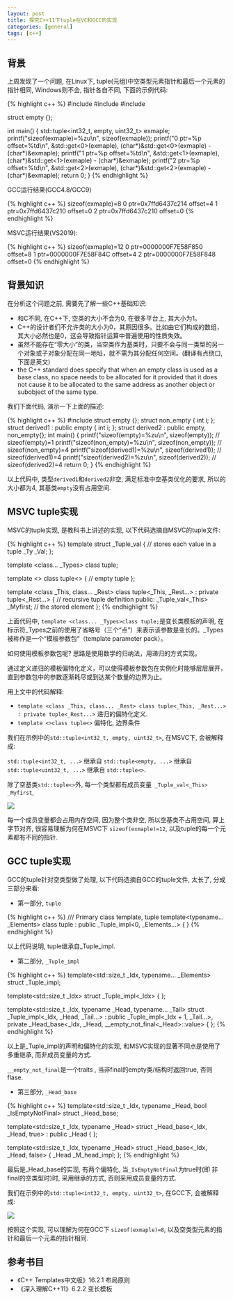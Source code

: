```yaml
---
layout: post
title: 探究C++11下tuple在VC和GCC的实现
categories: [general]
tags: [c++]
---
```


## 背景

上周发现了一个问题, 在Linux下, tuple(元组)中空类型元素指针和最后一个元素的指针相同, Windows则不会, 指针各自不同, 下面的示例代码:

{% highlight c++ %}
#include <cstdint>
#include <cstdio>
#include <tuple>

struct empty {};

int main()
{
    std::tuple<int32_t, empty, uint32_t> exmaple;
    printf("sizeof(exmaple)=%zu\n", sizeof(exmaple));
    printf("0 ptr=%p offset=%td\n", &std::get<0>(exmaple), (char*)&std::get<0>(exmaple) - (char*)&exmaple);
    printf("1 ptr=%p offset=%td\n", &std::get<1>(exmaple), (char*)&std::get<1>(exmaple) - (char*)&exmaple);
    printf("2 ptr=%p offset=%td\n", &std::get<2>(exmaple), (char*)&std::get<2>(exmaple) - (char*)&exmaple);
    return 0;
}
{% endhighlight %}

GCC运行结果(GCC4.8/GCC9)

{% highlight c++ %}
sizeof(exmaple)=8
0 ptr=0x7ffd6437c214 offset=4
1 ptr=0x7ffd6437c210 offset=0
2 ptr=0x7ffd6437c210 offset=0
{% endhighlight %}

MSVC运行结果(VS2019):

{% highlight c++ %}
sizeof(exmaple)=12
0 ptr=0000000F7E58F850 offset=8
1 ptr=0000000F7E58F84C offset=4
2 ptr=0000000F7E58F848 offset=0
{% endhighlight %}

## 背景知识

在分析这个问题之前, 需要先了解一些C++基础知识:

* 和C不同, 在C++下, 空类的大小不会为0, 在很多平台上, 其大小为1。
* C++的设计者们不允许类的大小为0，其原因很多。比如由它们构成的数组，其大小必然也是0，这会导致指针运算中普遍使用的性质失效。
* 虽然不能存在“零大小”的类，当空类作为基类时，只要不会与同一类型的另一个对象或子对象分配在同一地址，就不需为其分配任何空间。(翻译有点绕口, 下面是英文)
* the C++ standard does specify that when an empty class is used as a base class, no space needs to be allocated for it provided that it does not cause it to be allocated to the same address as another object or subobject of the same type. 

我们下面代码, 演示一下上面的描述:

{% highlight c++ %}
#include <cstdio>
struct empty {};
struct non_empty
{
    int i;
};
struct derived1 : public empty 
{
    int i;
};
struct derived2 : public empty, non_empty{};
int main()
{
    printf("sizeof(empty)=%zu\n", sizeof(empty)); // sizeof(empty)=1
    printf("sizeof(non_empty)=%zu\n", sizeof(non_empty)); // sizeof(non_empty)=4
    printf("sizeof(derived1)=%zu\n", sizeof(derived1)); // sizeof(derived1)=4
    printf("sizeof(derived2)=%zu\n", sizeof(derived2)); // sizeof(derived2)=4
    return 0;
}
{% endhighlight %}

以上代码中, 类型`derived1`和`derived2`非空, 满足标准中空基类优化的要求, 所以的大小都为4, 其基类`empty`没有占用空间.

## MSVC tuple实现

MSVC的tuple实现, 是教科书上讲述的实现, 以下代码选摘自MSVC的tuple文件:

{% highlight c++ %}
template <class _Ty>
struct _Tuple_val { // stores each value in a tuple
    _Ty _Val;
};

template <class... _Types>
class tuple;

template <>
class tuple<> { // empty tuple
};

template <class _This, class... _Rest>
class tuple<_This, _Rest...> : private tuple<_Rest...> { // recursive tuple definition
public:
    _Tuple_val<_This> _Myfirst; // the stored element
};
{% endhighlight %}

上面代码中, `template <class... _Types>class tuple;`是变长类模板的声明, 在标示符_Types之前的使用了省略号（三个“点”）来表示该参数是变长的。_Types被称作是一个“模板参数包”（template parameter pack）。

如何使用模板参数包呢? 思路是使用数学的归纳法，用递归的方式实现。

通过定义递归的模板偏特化定义，可以使得模板参数包在实例化时能够层层展开，直到参数包中的参数逐渐耗尽或到达某个数量的边界为止。

用上文中的代码解释:

* `template <class _This, class... _Rest> class tuple<_This, _Rest...> : private tuple<_Rest...>` 递归的偏特化定义.
* `template <>class tuple<>` 偏特化, 边界条件

我们在示例中的`std::tuple<int32_t, empty, uint32_t>`, 在MSVC下, 会被解释成:

`std::tuple<int32_t, ...>` 继承自 `std::tuple<empty, ...>` 继承自 `std::tuple<uint32_t, ...>` 继承自 `std::tuple<>`.

除了空基类`std::tuple<>`外, 每一个类型都有成员变量` _Tuple_val<_This> _Myfirst`, 

![](../resources/images/2020-10-31-cpp_tuple_empty_class_msvc_tuple.svg)

每一个成员变量都会占用内存空间, 因为整个类非空, 所以空基类不占用空间, 算上字节对齐, 很容易理解为何在MSVC下 `sizeof(exmaple)=12`, 以及tuple的每一个元素都有不同的指针.

## GCC tuple实现

GCC的tuple针对空类型做了处理, 以下代码选摘自GCC的tuple文件, 太长了, 分成三部分来看:

* 第一部分, `tuple`

{% highlight c++ %}
  /// Primary class template, tuple
  template<typename... _Elements> 
    class tuple : public _Tuple_impl<0, _Elements...>
    {
    }
{% endhighlight %}

以上代码说明, tuple继承自_Tuple_impl. 

* 第二部分, `_Tuple_impl`

{% highlight c++ %}
  template<std::size_t _Idx, typename... _Elements>
    struct _Tuple_impl; 

  template<std::size_t _Idx>
    struct _Tuple_impl<_Idx>
    {
    };

  template<std::size_t _Idx, typename _Head, typename... _Tail>
    struct _Tuple_impl<_Idx, _Head, _Tail...>
    : public _Tuple_impl<_Idx + 1, _Tail...>,
      private _Head_base<_Idx, _Head, __empty_not_final<_Head>::value>
    {
    };
{% endhighlight %}

以上是_Tuple_impl的声明和偏特化的实现, 和MSVC实现的显著不同点是使用了多重继承, 而非成员变量的方式.

`__empty_not_final`是一个traits , 当非final的empty类/结构时返回true, 否则flase.

* 第三部分, `_Head_base`

{% highlight c++ %}
  template<std::size_t _Idx, typename _Head, bool _IsEmptyNotFinal>
    struct _Head_base;

  template<std::size_t _Idx, typename _Head>
    struct _Head_base<_Idx, _Head, true>
    : public _Head
    {
    };

  template<std::size_t _Idx, typename _Head>
    struct _Head_base<_Idx, _Head, false>
    {
      _Head _M_head_impl;
    };
{% endhighlight %}

最后是_Head_base的实现, 有两个偏特化, 当`_IsEmptyNotFinal`为true时(即 非final的空类型时)时, 采用继承的方式, 否则采用成员变量的方式.

我们在示例中的`std::tuple<int32_t, empty, uint32_t>`, 在GCC下, 会被解释成:

![](../resources/images/2020-10-31-cpp_tuple_empty_class_gcc_tuple.svg)

按照这个实现, 可以理解为何在GCC下 `sizeof(exmaple)=8`, 以及空类型元素的指针和最后一个元素的指针相同.

## 参考书目

* 《C++ Templates中文版》16.2.1 布局原则
* 《深入理解C++11》6.2.2 变长模板